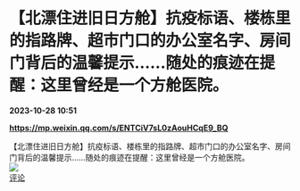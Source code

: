 # 【北漂住进旧日方舱】抗疫标语、楼栋里的指路牌、超市门口的办公室名字、房间门背后的温馨提示……随处的痕迹在提醒：这里曾经是一个方舱医院。

**2023-10-28 10:51**

**https://mp.weixin.qq.com/s/ENTCiV7sL0zAouHCqE9_BQ**

【北漂住进旧日方舱】抗疫标语、楼栋里的指路牌、超市门口的办公室名字、房间门背后的温馨提示……随处的痕迹在提醒：这里曾经是一个方舱医院。  
![](https://img3.chouti.com/CHOUTI_231028_CB6F3822863C499C8503E1CA130736EA.png)  
[评论](https://m.chouti.com/link/40432330)